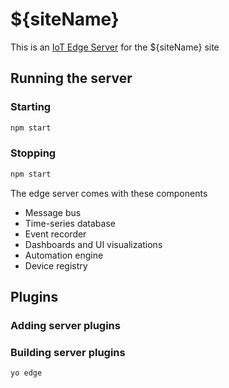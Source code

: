 # ${siteName}

This is an [IoT Edge Server](https://github.com/microclimates/iot-edge) for the ${siteName} site

## Running the server

### Starting

```bash
npm start
```

### Stopping

```bash
npm start
```

The edge server comes with these components

* Message bus
* Time-series database
* Event recorder
* Dashboards and UI visualizations
* Automation engine
* Device registry

## Plugins

### Adding server plugins

### Building server plugins

```bash
yo edge
```